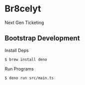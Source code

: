 # Br8celyt

Next Gen Ticketing

## Bootstrap Development

Install Deps
```shell
$ brew install deno
```

Run Programs
```shell
$ deno run src/main.ts
``` 
